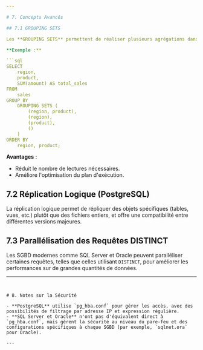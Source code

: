 ```yaml
---

# 7. Concepts Avancés

## 7.1 GROUPING SETS

Les **GROUPING SETS** permettent de réaliser plusieurs agrégations dans une seule requête SQL, optimisant ainsi les performances en évitant des appels multiples avec `UNION ALL`.

**Exemple :**

```sql
SELECT
    region,
    product,
    SUM(amount) AS total_sales
FROM
    sales
GROUP BY
    GROUPING SETS (
        (region, product),
        (region),
        (product),
        ()
    )
ORDER BY
    region, product;
```

**Avantages** :

- Réduit le nombre de lectures nécessaires.
- Améliore l'optimisation du plan d'exécution.

## 7.2 Réplication Logique (PostgreSQL)

La réplication logique permet de répliquer des objets spécifiques (tables, vues, etc.) plutôt que des fichiers entiers, et offre une compatibilité entre différentes versions majeures.

## 7.3 Parallélisation des Requêtes DISTINCT

Les SGBD modernes comme SQL Server et Oracle peuvent paralléliser certaines requêtes, telles que celles utilisant `DISTINCT`, pour améliorer les performances sur de grandes quantités de données.

---
```


# 8. Notes sur la Sécurité

- **PostgreSQL** utilise `pg_hba.conf` pour gérer les accès, avec des possibilités de filtrage par adresse IP et expression régulière.
- **SQL Server et Oracle** n'ont pas d'équivalent direct à `pg_hba.conf`, mais gèrent la sécurité au niveau du pare-feu et des configurations spécifiques à chaque SGBD (par exemple, `sqlnet.ora` pour Oracle).

---
